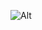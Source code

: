 

![Alt](https://repobeats.axiom.co/api/embed/595f9849e48bbe3d474acbf95db4dbb98826d58a.svg "Repobeats analytics image")
